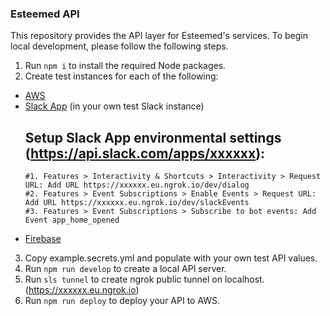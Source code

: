 ### Esteemed API

This repository provides the API layer for Esteemed's services. To begin local
development, please follow the following steps.

1. Run `npm i` to install the required Node packages.
2. Create test instances for each of the following:
  - [AWS](https://aws.amazon.com/)
  - [Slack App](https://api.slack.com/apps?new_app=1) (in your own test Slack instance)
  	## Setup Slack App environmental settings (https://api.slack.com/apps/xxxxxx):
  		#1. Features > Interactivity & Shortcuts > Interactivity > Request URL: Add URL https://xxxxxx.eu.ngrok.io/dev/dialog
  		#2. Features > Event Subscriptions > Enable Events > Request URL: Add URL https://xxxxxx.eu.ngrok.io/dev/slackEvents
  		#3. Features > Event Subscriptions > Subscribe to bot events: Add Event app_home_opened
  - [Firebase](https://firebase.google.com/)
3. Copy example.secrets.yml and populate with your own test API values.
4. Run `npm run develop` to create a local API server.
5. Run `sls tunnel` to create ngrok public tunnel on localhost. (https://xxxxxx.eu.ngrok.io)
6. Run `npm run deploy` to deploy your API to AWS.
